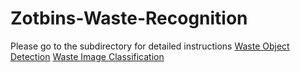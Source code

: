 # Zotbins-Waste-Recognition
Please go to the subdirectory for detailed instructions
[Waste Object Detection](https://github.com/zotbins/Zotbins-Waste-Recognition/tree/main/Object%20Detection)
[Waste Image Classification](https://github.com/zotbins/Zotbins-Waste-Recognition/tree/main/Waste-classification-module)
